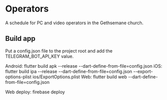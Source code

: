 # Operators

A schedule for PC and video operators in the Gethsemane church.

## Build app

Put a config.json file to the project root and add the TELEGRAM_BOT_API_KEY value.

Android: flutter build apk --release --dart-define-from-file=config.json
iOS: flutter build ipa --release --dart-define-from-file=config.json --export-options-plist ios/ExportOptions.plist
Web: flutter build web --dart-define-from-file=config.json

Web deploy: firebase deploy
